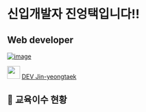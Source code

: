 # 신입개발자 진엉택입니다!!

## Web developer

[![image](https://user-images.githubusercontent.com/112805025/229288446-ca2495ce-7719-43b1-b565-33532a17aaa3.png)](https://chambray-century-c20.notion.site/1be526a961a445ed802892212d2c3d3c)

<a target="_blank" rel="noopener noreferrer nofollow" href="https://user-images.githubusercontent.com/112805025/229288446-ca2495ce-7719-43b1-b565-33532a17aaa3.png"><img src="https://user-images.githubusercontent.com/112805025/229288446-ca2495ce-7719-43b1-b565-33532a17aaa3.png" width="30" height="30" style="max-width: 100%;"></a>
<a href="https://chambray-century-c20.notion.site/1be526a961a445ed802892212d2c3d3c" rel="nofollow">
DEV Jin-yeongtaek
</a>


## :book: 교육이수 현황

